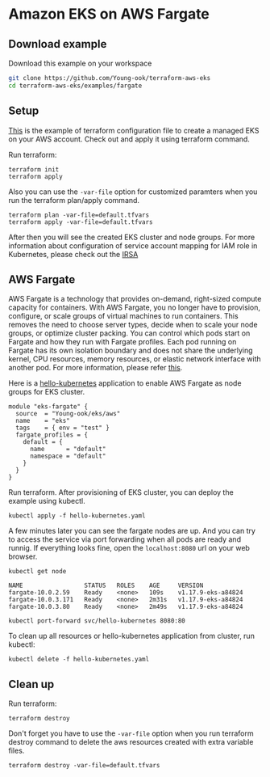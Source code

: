 # Amazon EKS on AWS Fargate

## Download example
Download this example on your workspace
```sh
git clone https://github.com/Young-ook/terraform-aws-eks
cd terraform-aws-eks/examples/fargate
```

## Setup
[This](https://github.com/Young-ook/terraform-aws-eks/blob/main/examples/fargate/main.tf) is the example of terraform configuration file to create a managed EKS on your AWS account. Check out and apply it using terraform command.

Run terraform:
```
terraform init
terraform apply
```
Also you can use the `-var-file` option for customized paramters when you run the terraform plan/apply command.
```
terraform plan -var-file=default.tfvars
terraform apply -var-file=default.tfvars
```

After then you will see the created EKS cluster and node groups. For more information about configuration of service account mapping for IAM role in Kubernetes, please check out the [IRSA](https://github.com/Young-ook/terraform-aws-eks/tree/main/modules/iam-role-for-serviceaccount/)

## AWS Fargate
AWS Fargate is a technology that provides on-demand, right-sized compute capacity for containers. With AWS Fargate, you no longer have to provision, configure, or scale groups of virtual machines to run containers. This removes the need to choose server types, decide when to scale your node groups, or optimize cluster packing. You can control which pods start on Fargate and how they run with Fargate profiles. Each pod running on Fargate has its own isolation boundary and does not share the underlying kernel, CPU resources, memory resources, or elastic network interface with another pod. For more information, please refer [this](https://docs.aws.amazon.com/eks/latest/userguide/fargate.html).

Here is a [hello-kubernetes](https://github.com/Young-ook/terraform-aws-eks/blob/main/app/hello-kubernetes.yaml) application to enable AWS Fargate as node groups for EKS cluster.
```hcl
module "eks-fargate" {
  source  = "Young-ook/eks/aws"
  name    = "eks"
  tags    = { env = "test" }
  fargate_profiles = {
    default = {
      name      = "default"
      namespace = "default"
    }
  }
}
```
Run terraform. After provisioning of EKS cluster, you can deploy the example using kubectl.
```
kubectl apply -f hello-kubernetes.yaml
```
A few minutes later you can see the fargate nodes are up. And you can try to access the service via port forwarding when all pods are ready and runnig. If everything looks fine, open the `localhost:8080` url on your web browser.
```
kubectl get node
```
```
NAME                 STATUS   ROLES    AGE     VERSION
fargate-10.0.2.59    Ready    <none>   109s    v1.17.9-eks-a84824
fargate-10.0.3.171   Ready    <none>   2m31s   v1.17.9-eks-a84824
fargate-10.0.3.80    Ready    <none>   2m49s   v1.17.9-eks-a84824
```
```
kubectl port-forward svc/hello-kubernetes 8080:80
```
To clean up all resources or hello-kubernetes application from cluster, run kubectl:
```
kubectl delete -f hello-kubernetes.yaml
```

## Clean up
Run terraform:
```
terraform destroy
```
Don't forget you have to use the `-var-file` option when you run terraform destroy command to delete the aws resources created with extra variable files.
```
terraform destroy -var-file=default.tfvars
```
